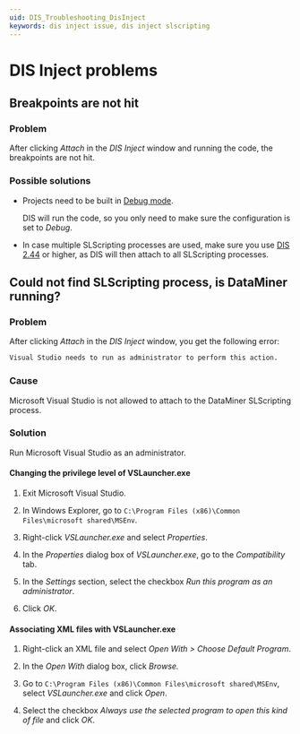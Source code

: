```yaml
---
uid: DIS_Troubleshooting_DisInject
keywords: dis inject issue, dis inject slscripting
---
```


# DIS Inject problems

## Breakpoints are not hit

### Problem

After clicking *Attach* in the *DIS Inject* window and running the code, the breakpoints are not hit.

### Possible solutions

- Projects need to be built in [Debug mode](https://learn.microsoft.com/en-us/visualstudio/debugger/what-is-debugging?view=vs-2022#debug-mode-vs-running-your-app).

  DIS will run the code, so you only need to make sure the configuration is set to *Debug*.

- In case multiple SLScripting processes are used, make sure you use [DIS 2.44](xref:DIS_2.44#dis-inject-attaching-the-visual-studio-debugger-to-multiple-slscripting-processes-id-37042) or higher, as DIS will then attach to all SLScripting processes.

## Could not find SLScripting process, is DataMiner running?

### Problem

After clicking *Attach* in the *DIS Inject* window, you get the following error:

```txt
Visual Studio needs to run as administrator to perform this action.
```

### Cause

Microsoft Visual Studio is not allowed to attach to the DataMiner SLScripting process.

### Solution

Run Microsoft Visual Studio as an administrator.

#### Changing the privilege level of VSLauncher.exe

1. Exit Microsoft Visual Studio.

1. In Windows Explorer, go to `C:\Program Files (x86)\Common Files\microsoft shared\MSEnv`.

1. Right-click *VSLauncher.exe* and select *Properties*.

1. In the *Properties* dialog box of *VSLauncher.exe*, go to the *Compatibility* tab.

1. In the *Settings* section, select the checkbox *Run this program as an administrator*.

1. Click *OK*.

#### Associating XML files with VSLauncher.exe

1. Right-click an XML file and select *Open With \> Choose Default Program*.

1. In the *Open With* dialog box, click *Browse.*

1. Go to `C:\Program Files (x86)\Common Files\microsoft shared\MSEnv`, select *VSLauncher.exe* and click *Open*.

1. Select the checkbox *Always use the selected program to open this kind of file* and click *OK*.
